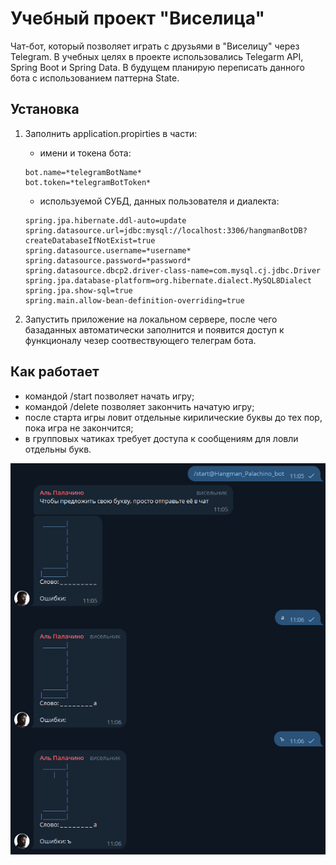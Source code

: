 # Учебный проект "Виселица"

Чат-бот, который позволяет играть c друзьями в "Виселицу" через Telegram. 
В учебных целях в проекте использовались Telegarm API, Spring Boot и Spring Data.
В будущем планирую переписать данного бота с использованием паттерна State.

## Установка
1. Заполнить application.propirties в части:

      * имени и токена бота:
	```
	bot.name=*telegramBotName*
	bot.token=*telegramBotToken*
	```
      * используемой СУБД, данных пользователя и диалекта:
	```
	spring.jpa.hibernate.ddl-auto=update
	spring.datasource.url=jdbc:mysql://localhost:3306/hangmanBotDB?createDatabaseIfNotExist=true
	spring.datasource.username=*username*
	spring.datasource.password=*password*
	spring.datasource.dbcp2.driver-class-name=com.mysql.cj.jdbc.Driver
	spring.jpa.database-platform=org.hibernate.dialect.MySQL8Dialect
	spring.jpa.show-sql=true
	spring.main.allow-bean-definition-overriding=true
	```
2. Запустить приложение на локальном сервере, после чего базаданных автоматически заполнится и появится доступ к функционалу чезер соотвествующего телеграм бота.


## Как работает
* командой /start позволяет начать игру;
* командой /delete позволяет закончить начатую игру;
* после старта игры ловит отдельные кирилические буквы до тех пор, пока игра не закончится;
* в групповых чатиках требует доступа к сообщениям для ловли отдельны букв.

![screenshot](screenshot.png)